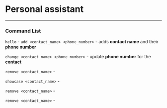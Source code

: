 # Personal assistant
***
### Command List
`hello` - 
`add <contact_name> <phone_number>` - adds **contact name** and their **phone number**

`change <contact_name> <phone_number>` - update **phone number** for the **contact**

`remove <contact_name>` -

`showcase <contact_name>` -

`remove <contact_name>` -

`remove <contact_name>` -



